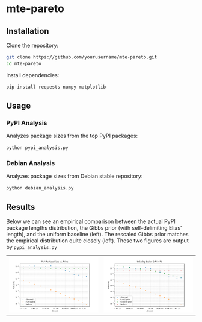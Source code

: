 # mte-pareto

## Installation

Clone the repository:
```bash
git clone https://github.com/yourusername/mte-pareto.git
cd mte-pareto
```

Install dependencies:
```bash
pip install requests numpy matplotlib
```

## Usage

### PyPI Analysis
Analyzes package sizes from the top PyPI packages:
```bash
python pypi_analysis.py
```

### Debian Analysis
Analyzes package sizes from Debian stable repository:
```bash
python debian_analysis.py
```

## Results

Below we can see an empirical comparison between the actual PyPI package lengths distribution, the Gibbs prior (with self-delimiting Elias' length), and the uniform baseline (left). The rescaled Gibbs prior matches the empirical distribution quite closely (left). These two figures are output by `pypi_analysis.py`

<table>
<tr>
<td><img src="pypi_sizes_priors.png" alt="PyPI Sizes vs Gibbs / Uniform" width="400"/></td>
<td><img src="pypi_sizes_prior_scaled.png" alt="PyPI Sizes with Scaled Gibbs Prior" width="400"/></td>
</tr>
</table>